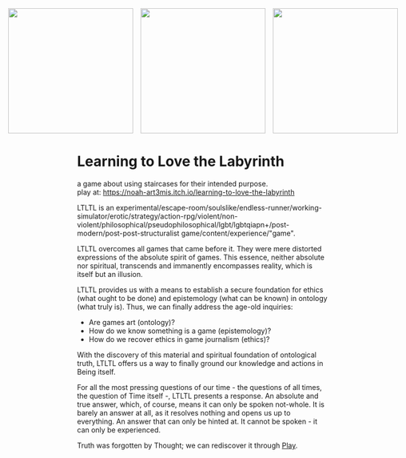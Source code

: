 <div style="display: flex; justify-content: center; margin-bottom: 1em">
  <img src="https://github.com/noah-art3mis/LTLTL/assets/67103901/8d8c3b41-1625-4173-ba1b-db336f8bdfab" width="250" style="margin-right: 15px;">
  <img src="https://github.com/noah-art3mis/LTLTL/assets/67103901/6ddc0eeb-c950-4b0c-8c28-53531a0d2f8a" width="250" style="margin-right: 15px;">
  <img src="https://github.com/noah-art3mis/LTLTL/assets/67103901/53094c7a-b46e-473d-810b-1fd3b9d132f5" width="250">
</div>

# Learning to Love the Labyrinth
a game about using staircases for their intended purpose.  
play at: https://noah-art3mis.itch.io/learning-to-love-the-labyrinth

LTLTL is an experimental/escape-room/soulslike/endless-runner/working-simulator/erotic/strategy/action-rpg/violent/non-violent/philosophical/pseudophilosophical/lgbt/lgbtqiapn+/post-modern/post-post-structuralist  game/content/experience/"game".  
  
LTLTL overcomes all games that came before it. They were mere distorted expressions of the absolute spirit of games. This essence, neither absolute nor spiritual, transcends and immanently encompasses reality, which is itself but an illusion.  

LTLTL provides us with a means to establish a secure foundation for ethics (what ought to be done) and epistemology (what can be known) in ontology (what truly is). Thus, we can finally address the age-old inquiries:  

- Are games art (ontology)?  
- How do we know something is a game (epistemology)?  
- How do we recover ethics in game journalism (ethics)?  

With the discovery of this material and spiritual foundation of ontological truth, LTLTL offers us a way to finally ground our knowledge and actions in Being itself.  

For all the most pressing questions of our time - the questions of all times, the question of Time itself -, LTLTL presents a response. An absolute and true answer, which, of course, means it can only be spoken not-whole. It is barely an answer at all, as it resolves nothing and opens us up to everything. An answer that can only be hinted at. It cannot be spoken - it can only be experienced.  

Truth was forgotten by Thought; we can rediscover it through [Play](https://noah-art3mis.itch.io/learning-to-love-the-labyrinth).  
